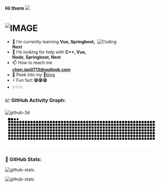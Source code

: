 <h3>
  Hi there 
  <img src="https://media.giphy.com/media/hvRJCLFzcasrR4ia7z/giphy.gif" width="25px">
</h3>

<h1>
  <picture>
    <source media="(prefers-color-scheme: dark)" srcset="https://readme-typing-svg.demolab.com/?font=Fira+Code&weight=600&size=30&duration=4500&pause=1000&color=FFFFFF&background=301B5D00&vCenter=true&width=435&lines=I'm+HungYat+Chan!">
    <source media="(prefers-color-scheme: light)" srcset="https://readme-typing-svg.demolab.com?font=Fira+Code&weight=600&size=30&duration=4500&pause=1000&color=000000&background=301B5D00&vCenter=true&width=435&lines=I'm+HungYat+Chan!">
    <img alt="IMAGE" src="http://LIGHT_IMAGE_URL.png">
  </picture>
</h1>

<img align="right" alt="Coding" width="200" height="200" src="https://blog.hayneschen.top/logo.gif?imw=5000&imh=5000&ima=fit&impolicy=Letterbox&imcolor=%23000000&letterbox=false">

-   🌱 I’m currently learning **Vue, Springboot, Next**
-   🤝 I’m looking for help with **C++, Vue, Node, Springboot, Next**
-   📫 How to reach me **chen.ian0713@outlook.com**
-   📄 Peek into my 🫣[blog](https://blog.hayneschen.top/)
-   ⚡ Fun fact **😪😪😪**
-   ✨✨✨

<!--
**HaynesChennn/HaynesChennn** is a ✨ _special_ ✨ repository because its `README.md` (this file) appears on your GitHub profile.

Here are some ideas to get you started:

- 🔭 I’m currently working on ...
- 🌱 I’m currently learning ...
- 👯 I’m looking to collaborate on ...
- 🤔 I’m looking for help with ...
- 💬 Ask me about ...
- 📫 How to reach me: ...
- 😄 Pronouns: ...
- ⚡ Fun fact: ...
-->

### 📈 GitHub Activity Graph:

<picture>
<source media="(prefers-color-scheme: dark)"
    srcset="https://raw.githubusercontent.com/HaynesChennn/HaynesChennn/main/profile-3d-contrib/profile-night-rainbow.svg" />
<source media="(prefers-color-scheme: light)"
    srcset="https://raw.githubusercontent.com/HaynesChennn/HaynesChennn/main/profile-3d-contrib/profile-gitblock.svg" />
<img alt="github-3d"
    src="https://raw.githubusercontent.com/HaynesChennn/HaynesChennn/profile-3d-contrib/profile-gitblock.svg" />
</picture>

<picture>
<source media="(prefers-color-scheme: dark)"
    srcset="https://raw.githubusercontent.com/HaynesChennn/HaynesChennn/output/github-contribution-grid-snake-dark.svg" />
<source media="(prefers-color-scheme: light)"
    srcset="https://raw.githubusercontent.com/HaynesChennn/HaynesChennn/output/github-contribution-grid-snake.svg" />
<img alt="github-snake"
    src="https://raw.githubusercontent.com/HaynesChennn/HaynesChennn/output/github-contribution-grid-snake.svg" />
</picture>

### 🌟 GitHub Stats:

<p align="center">
<picture>

<source media="(prefers-color-scheme: dark)"
    srcset="https://readme-stats-delivery-klad.vercel.app/api?username=HaynesChennn&show_icons=true&locale=en&theme=tokyonight&hide_border=true" />
<source media="(prefers-color-scheme: light)"
    srcset="https://readme-stats-delivery-klad.vercel.app/api?username=HaynesChennn&show_icons=true&locale=en&bg_color=00000000&hide_border=true" />
<img alt="github-stats"
    src="https://readme-stats-delivery-klad.vercel.app/api?username=HaynesChennn&show_icons=true&locale=en&bg_color=00000000&hide_border=true" />
</picture>

<picture>

<source media="(prefers-color-scheme: dark)"
    srcset="https://github-readme-stats.vercel.app/api/top-langs/?username=HaynesChennn&theme=tokyonight&layout=compact&hide_border=true" />
<source media="(prefers-color-scheme: light)"
    srcset="https://github-readme-stats.vercel.app/api/top-langs/?username=HaynesChennn&layout=compact&bg_color=00000000&hide_border=true" />
<img alt="github-stats" height=193.05 width=300
    src="https://github-readme-stats.vercel.app/api/top-langs/?username=HaynesChennn&layout=compact&bg_color=00000000&hide_border=true" />
</picture>

</p>

